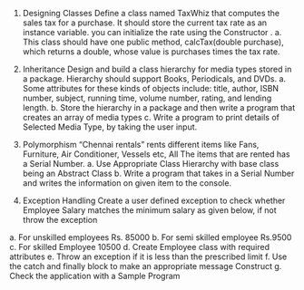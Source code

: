 1.  Designing Classes
Define a class named TaxWhiz that computes the sales tax for a purchase. It should store the current tax rate as an instance variable. you can initialize the rate using the Constructor . a. This class should have one public method, calcTax(double purchase), which returns a double, whose value is purchases times the tax rate.

2. Inheritance
Design and build a class hierarchy for media types stored in a package.
Hierarchy should support Books, Periodicals, and DVDs. a. Some attributes for these kinds of objects include: title, author, ISBN
number, subject, running time, volume number, rating, and lending length. b. Store the hierarchy in a package and then write a program that creates an array of media types c. Write a program to print details of Selected Media Type, by taking the user input.

3. Polymorphism
“Chennai rentals” rents different items like Fans, Furniture, Air Conditioner, Vessels
etc, All The items that are rented has a Serial Number. a. Use Appropriate Class Hierarchy with base class being an Abstract Class b. Write a program that takes in a Serial Number and writes the information on
given item to the console.

4. Exception Handling
Create a user defined exception to check whether Employee Salary matches the
minimum salary  as given below, if not throw the exception

a. For unskilled employees Rs. 85000
b. For semi skilled employee  Rs.9500 
c. For skilled Employee 10500 
d. Create Employee class with required attributes
e. Throw an exception if it is less than the prescribed limit 
f. Use the catch and finally block to make an appropriate message Construct
g. Check the application with a Sample Program


